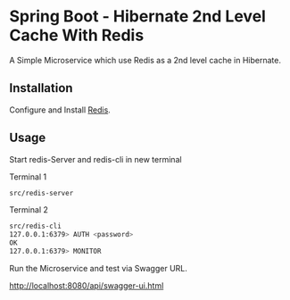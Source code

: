 # Spring Boot - Hibernate 2nd Level Cache With Redis

A Simple Microservice which use Redis as a 2nd level cache in Hibernate.

## Installation

Configure and Install [Redis](https://redis.io/topics/quickstart).


## Usage

Start redis-Server and redis-cli in new terminal

Terminal 1

```bash
src/redis-server
```

Terminal 2
```bash
src/redis-cli
127.0.0.1:6379> AUTH <password>
OK
127.0.0.1:6379> MONITOR
```

Run the Microservice and test via Swagger URL.

[http://localhost:8080/api/swagger-ui.html]()
